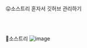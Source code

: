 😛소스트리 혼자서 깃허브 관리하기

<br></br>

🥰소스트리
![image](https://github.com/user-attachments/assets/99f49ceb-b1a2-457e-97f5-f82827334e23)
